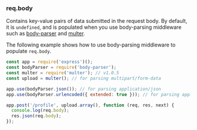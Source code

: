 <h3 id='req.body'>req.body</h3>

Contains key-value pairs of data submitted in the request body. By default, it is `undefined`, and is populated when you use body-parsing middleware such as [body-parser](https://www.npmjs.org/package/body-parser) and [multer](https://www.npmjs.org/package/multer).

The following example shows how to use body-parsing middleware to populate `req.body`.

```js
const app = require('express')();
const bodyParser = require('body-parser');
const multer = require('multer'); // v1.0.5
const upload = multer(); // for parsing multipart/form-data

app.use(bodyParser.json()); // for parsing application/json
app.use(bodyParser.urlencoded({ extended: true })); // for parsing application/x-www-form-urlencoded

app.post('/profile', upload.array(), function (req, res, next) {
  console.log(req.body);
  res.json(req.body);
});
```
